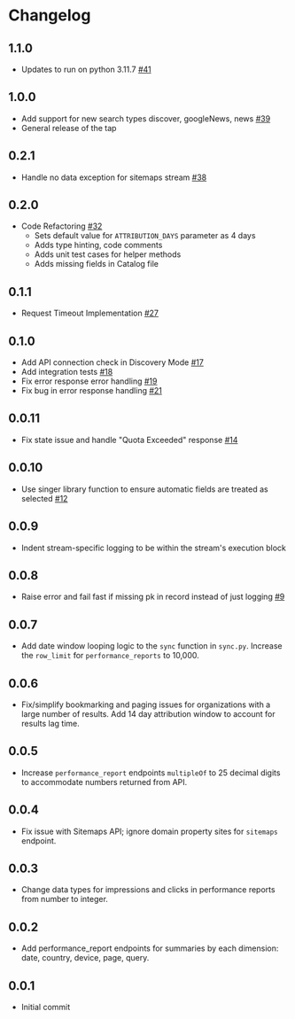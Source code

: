 # Changelog

## 1.1.0
  * Updates to run on python 3.11.7 [#41](https://github.com/singer-io/tap-google-search-console/pull/41)

## 1.0.0
  * Add support for new search types discover, googleNews, news [#39](https://github.com/singer-io/tap-google-search-console/pull/39)
  * General release of the tap

## 0.2.1
  * Handle no data exception for sitemaps stream [#38](https://github.com/singer-io/tap-google-search-console/pull/38)

## 0.2.0
  * Code Refactoring [#32](https://github.com/singer-io/tap-google-search-console/pull/32)
    * Sets default value for `ATTRIBUTION_DAYS` parameter as 4 days
    * Adds type hinting, code comments
    * Adds unit test cases for helper methods
    * Adds missing fields in Catalog file

## 0.1.1
  * Request Timeout Implementation [#27](https://github.com/singer-io/tap-google-search-console/pull/27)

## 0.1.0
  * Add API connection check in Discovery Mode [#17](https://github.com/singer-io/tap-google-search-console/pull/17)
  * Add integration tests [#18](https://github.com/singer-io/tap-google-search-console/pull/18)
  * Fix error response error handling [#19](https://github.com/singer-io/tap-google-search-console/pull/19)
  * Fix bug in error response handling [#21](https://github.com/singer-io/tap-google-search-console/pull/21)

## 0.0.11
  * Fix state issue and handle "Quota Exceeded" response [#14](https://github.com/singer-io/tap-google-search-console/pull/14)

## 0.0.10
  * Use singer library function to ensure automatic fields are treated as selected [#12](https://github.com/singer-io/tap-google-search-console/pull/12)

## 0.0.9
  * Indent stream-specific logging to be within the stream's execution block

## 0.0.8
  * Raise error and fail fast if missing pk in record instead of just logging [#9](https://github.com/singer-io/tap-google-search-console/pull/9)

## 0.0.7
  * Add date window looping logic to the `sync` function in `sync.py`. Increase the `row_limit` for `performance_reports` to 10,000.

## 0.0.6
  * Fix/simplify bookmarking and paging issues for organizations with a large number of results. Add 14 day attribution window to account for results lag time.

## 0.0.5
  * Increase `performance_report` endpoints `multipleOf` to 25 decimal digits to accommodate numbers returned from API.

## 0.0.4
  * Fix issue with Sitemaps API; ignore domain property sites for `sitemaps` endpoint.

## 0.0.3
  * Change data types for impressions and clicks in performance reports from number to integer.

## 0.0.2
  * Add performance_report endpoints for summaries by each dimension: date, country, device, page, query.

## 0.0.1
  * Initial commit
